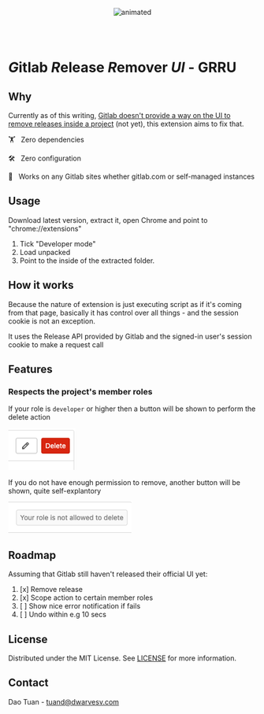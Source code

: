 <p align="center">
  <img src="demo.gif" alt="animated">
</p>
<br/>
<br/>

# *G*itlab *R*elease *R*emover *UI* - GRRU

## Why
Currently as of this writing, [Gitlab doesn't provide a way on the UI to remove releases inside a project](https://gitlab.com/gitlab-org/gitlab/-/issues/213862) (not yet), this extension aims to fix that.

🏋️‍ &nbsp; Zero dependencies

🛠 &nbsp; Zero configuration

🚀 &nbsp; Works on any Gitlab sites whether gitlab.com or self-managed instances

## Usage
Download latest version, extract it, open Chrome and point to "chrome://extensions"
1. Tick "Developer mode"
2. Load unpacked
3. Point to the inside of the extracted folder.
## How it works
Because the nature of extension is just executing script as if it's coming from that page, basically it has control over all things - and the session cookie is not an exception.

It uses the Release API provided by Gitlab and the signed-in user's session cookie to make a request call

## Features

### Respects the project's member roles

If your role is `developer` or higher then a button will be shown to perform the delete action

![role-allowed](./images/allowed.png)

If you do not have enough permission to remove, another button will be shown, quite self-explantory

![role-not-allowed](./images/not-allowed.png)

## Roadmap
Assuming that Gitlab still haven't released their official UI yet:
1. [x] Remove release
2. [x] Scope action to certain member roles 
3. [ ] Show nice error notification if fails
4. [ ] Undo within e.g 10 secs

## License
Distributed under the MIT License. See [LICENSE](/LICENSE) for more information.

## Contact
Dao Tuan - [tuand@dwarvesv.com](mailto:tuand@dwarvesv.com)
